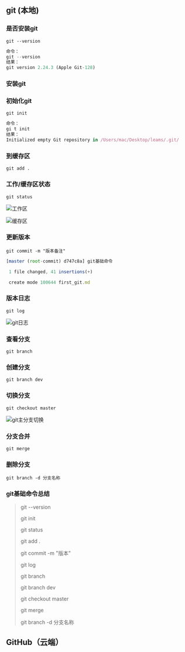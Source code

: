 ## git (本地)

### 是否安装git

`git --version`

```js
命令：
git --version
结果：
git version 2.24.3 (Apple Git-128)

```

### 安装git

### 初始化git 

`git init  `

```js
命令：
gi t init
结果：
Initialized empty Git repository in /Users/mac/Desktop/leams/.git/
```



### 到缓存区

`git add .`



### 工作/缓存区状态

`git status`

![工作区](https://chuge25-1306445635.cos.ap-guangzhou.myqcloud.com/typroa/%E5%B7%A5%E4%BD%9C%E5%8C%BA.jpg?imageSlim)



![缓存区](https://chuge25-1306445635.cos.ap-guangzhou.myqcloud.com/typroa/%E7%BC%93%E5%AD%98%E5%8C%BA.jpg?imageSlim)



### 更新版本

`git commit -m "版本备注"`

```js
[master (root-commit) d747c8a] git基础命令

 1 file changed, 41 insertions(+)

 create mode 100644 first_git.md
```



### 版本日志

`git log`

![git日志](https://chuge25-1306445635.cos.ap-guangzhou.myqcloud.com/typroa/git%E6%97%A5%E5%BF%97.jpg?imageSlim)

### 查看分支

`git branch`

### 创建分支

`git branch dev`

### 切换分支

`git checkout master`

![git主分支切换](https://chuge25-1306445635.cos.ap-guangzhou.myqcloud.com/typroa/git%E4%B8%BB%E5%88%86%E6%94%AF%E5%88%87%E6%8D%A2.jpg?imageSlim)

### 分支合并

`git merge`

### 删除分支

`git branch -d 分支名称`

### git基础命令总结

> git --version
>
> git init
>
> git status 
>
> git add . 
>
> git commit -m "版本"
>
>  git log 
>
> git branch
>
> git branch dev
>
> git checkout master
>
> git merge
>
> git branch -d 分支名称

 



## GitHub（云端）